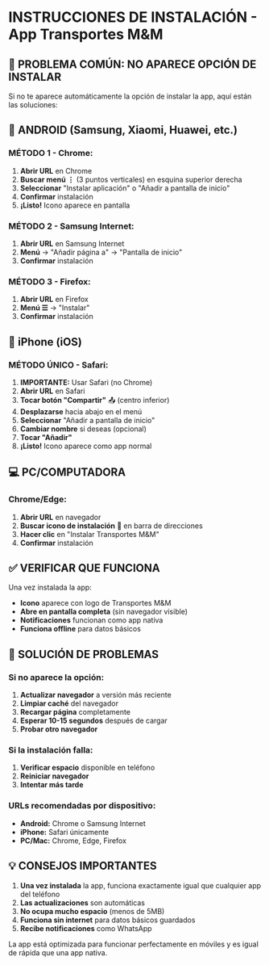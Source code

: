 # INSTRUCCIONES DE INSTALACIÓN - App Transportes M&M

## 🚨 PROBLEMA COMÚN: NO APARECE OPCIÓN DE INSTALAR

Si no te aparece automáticamente la opción de instalar la app, aquí están las soluciones:

## 📱 ANDROID (Samsung, Xiaomi, Huawei, etc.)

### MÉTODO 1 - Chrome:
1. **Abrir URL** en Chrome
2. **Buscar menú ⋮** (3 puntos verticales) en esquina superior derecha
3. **Seleccionar** "Instalar aplicación" o "Añadir a pantalla de inicio"
4. **Confirmar** instalación
5. **¡Listo!** Icono aparece en pantalla

### MÉTODO 2 - Samsung Internet:
1. **Abrir URL** en Samsung Internet
2. **Menú** → "Añadir página a" → "Pantalla de inicio"
3. **Confirmar** instalación

### MÉTODO 3 - Firefox:
1. **Abrir URL** en Firefox
2. **Menú ☰** → "Instalar"
3. **Confirmar** instalación

## 📱 iPhone (iOS)

### MÉTODO ÚNICO - Safari:
1. **IMPORTANTE:** Usar Safari (no Chrome)
2. **Abrir URL** en Safari
3. **Tocar botón "Compartir"** 📤 (centro inferior)
4. **Desplazarse** hacia abajo en el menú
5. **Seleccionar** "Añadir a pantalla de inicio"
6. **Cambiar nombre** si deseas (opcional)
7. **Tocar "Añadir"**
8. **¡Listo!** Icono aparece como app normal

## 💻 PC/COMPUTADORA

### Chrome/Edge:
1. **Abrir URL** en navegador
2. **Buscar icono de instalación** 💾 en barra de direcciones
3. **Hacer clic** en "Instalar Transportes M&M"
4. **Confirmar** instalación

## ✅ VERIFICAR QUE FUNCIONA

Una vez instalada la app:
- **Icono** aparece con logo de Transportes M&M
- **Abre en pantalla completa** (sin navegador visible)
- **Notificaciones** funcionan como app nativa
- **Funciona offline** para datos básicos

## 🔧 SOLUCIÓN DE PROBLEMAS

### Si no aparece la opción:
1. **Actualizar navegador** a versión más reciente
2. **Limpiar caché** del navegador
3. **Recargar página** completamente
4. **Esperar 10-15 segundos** después de cargar
5. **Probar otro navegador**

### Si la instalación falla:
1. **Verificar espacio** disponible en teléfono
2. **Reiniciar navegador**
3. **Intentar más tarde**

### URLs recomendadas por dispositivo:
- **Android:** Chrome o Samsung Internet
- **iPhone:** Safari únicamente
- **PC/Mac:** Chrome, Edge, Firefox

## 💡 CONSEJOS IMPORTANTES

1. **Una vez instalada** la app, funciona exactamente igual que cualquier app del teléfono
2. **Las actualizaciones** son automáticas
3. **No ocupa mucho espacio** (menos de 5MB)
4. **Funciona sin internet** para datos básicos guardados
5. **Recibe notificaciones** como WhatsApp

La app está optimizada para funcionar perfectamente en móviles y es igual de rápida que una app nativa.